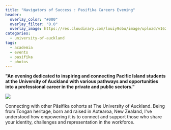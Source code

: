 ```yaml
---
title: "Navigators of Success : Pasifika Careers Evening"
header:
  overlay_color: "#000"
  overlay_filter: "0.0"
  overlay_image: https://res.cloudinary.com/louiy9obu/image/upload/v1624882393/20785998_1711198989185537_6493858462513609277_o_wc5ny0.jpg
categories:
  - university-of-auckland
tags:
  - academia
  - events
  - pasifika
  - photos
---
```


**"An evening dedicated to inspiring and connecting Pacific Island students at the University of Auckland with various pathways and opportunities into a professional career in the private and public sectors."**

<img src="https://scontent.fhlz1-1.fna.fbcdn.net/v/t31.18172-8/20689952_1711196635852439_1965073630211180377_o.jpg?_nc_cat=105&ccb=1-3&_nc_sid=cdbe9c&_nc_ohc=4qdouoN-7jUAX8eS7tO&_nc_ht=scontent.fhlz1-1.fna&oh=52fdfb5adc74025be3035e9b0b2c5700&oe=60DE349F
" class="img-about"/>

Connecting with other Pāsifika cohorts at The University of Auckland. Being from Tongan heritage, born and raised in Aotearoa, New Zealand, I've understood how empowering it is to connect and support those who share your identity, challenges and representation in the workforce.
